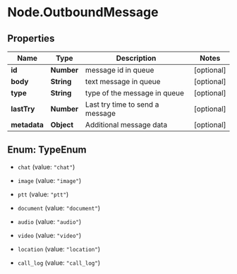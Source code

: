 # Node.OutboundMessage

## Properties

Name | Type | Description | Notes
------------ | ------------- | ------------- | -------------
**id** | **Number** | message id in queue | [optional] 
**body** | **String** | text message in queue | [optional] 
**type** | **String** | type of the message in queue | [optional] 
**lastTry** | **Number** | Last try time to send a message | [optional] 
**metadata** | **Object** | Additional message data | [optional] 



## Enum: TypeEnum


* `chat` (value: `"chat"`)

* `image` (value: `"image"`)

* `ptt` (value: `"ptt"`)

* `document` (value: `"document"`)

* `audio` (value: `"audio"`)

* `video` (value: `"video"`)

* `location` (value: `"location"`)

* `call_log` (value: `"call_log"`)




